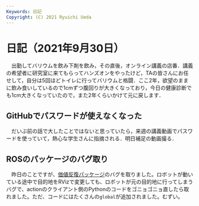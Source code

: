 ```yaml
---
Keywords: 日記
Copyright: (C) 2021 Ryuichi Ueda
---
```


# 日記（2021年9月30日）

　出勤してバリウムを飲み下剤を飲み，その直後，オンライン講義の店番．講義の希望者に研究室に来てもらってハンズオンをやったけど，TAの皆さんにお任せして，自分は5回ほどトイレに行ってバリウムと格闘．ここ2年，欲望のままに飲み食いしているので1cmずつ腹回りが大きくなっており，今日の健康診断でも1cm大きくなっていたので，また2年くらいかけて元に戻します．

## GitHubでパスワードが使えなくなった

　だいぶ前の話で大したことではないと思っていたら，来週の講義動画でパスワードを使っていて，熱心な学生さんに指摘される．明日補足の動画撮る．


## ROSのパッケージのバグ取り

　昨日のことですが、[価値反復パッケージ](https://github.com/ryuichiueda/value_iteration)のバグを取りました。ロボットが動いている途中で目的地をRVizで変更しても、ロボットが元の目的地に行ってしまうバグで、actionのクライアント側のPythonのコードをゴニョゴニョ直したら取れました。ただ、コードにはたくさんの`global`が追加されました。むずい。